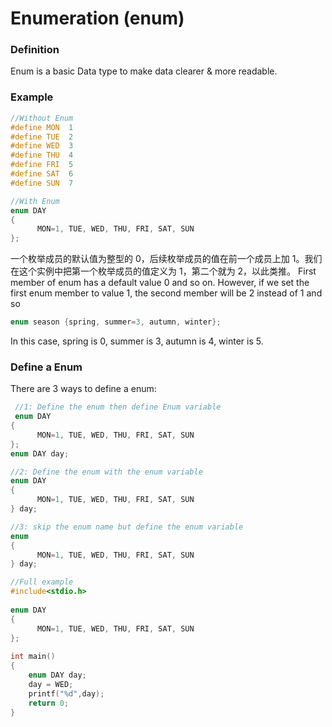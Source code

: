 # Enumeration \(enum\)

### Definition

Enum is a basic Data type to make data clearer & more readable.

### Example

```c
//Without Enum
#define MON  1
#define TUE  2
#define WED  3
#define THU  4
#define FRI  5
#define SAT  6
#define SUN  7

//With Enum
enum DAY
{
      MON=1, TUE, WED, THU, FRI, SAT, SUN
};
```

一个枚举成员的默认值为整型的 0，后续枚举成员的值在前一个成员上加 1。我们在这个实例中把第一个枚举成员的值定义为 1，第二个就为 2，以此类推。 First member of enum has a default value 0 and so on. However, if we set the first enum member to value 1, the second member will be 2 instead of 1 and so

```c
enum season {spring, summer=3, autumn, winter};

```

In this case, spring is 0, summer is 3, autumn is 4, winter is 5.

### Define a Enum

There are 3 ways to define a enum:

```c
 //1: Define the enum then define Enum variable
 enum DAY
{
      MON=1, TUE, WED, THU, FRI, SAT, SUN
};
enum DAY day;

//2: Define the enum with the enum variable
enum DAY
{
      MON=1, TUE, WED, THU, FRI, SAT, SUN
} day;

//3: skip the enum name but define the enum variable
enum
{
      MON=1, TUE, WED, THU, FRI, SAT, SUN
} day;

//Full example
#include<stdio.h>
 
enum DAY
{
      MON=1, TUE, WED, THU, FRI, SAT, SUN
};
 
int main()
{
    enum DAY day;
    day = WED;
    printf("%d",day);
    return 0;
}
```

